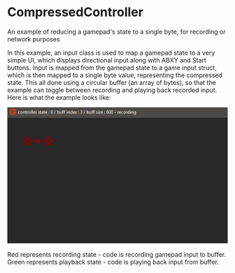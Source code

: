 # CompressedController
An example of reducing a gamepad's state to a single byte, for recording or network purposes

In this example, an input class is used to map a gamepad state to a very simple UI, which displays directional input along with ABXY and Start buttons. Input is mapped from the gamepad state to a game input struct, which is then mapped to a single byte value, representing the compressed state. This all done using a circular buffer (an array of bytes), so that the example can toggle between recording and playing back recorded input. Here is what the example looks like:

![](https://github.com/MrGrak/CompressedController/blob/main/Gifs/compressedController_001.gif)

Red represents recording state - code is recording gamepad input to buffer.  
Green represents playback state - code is playing back input from buffer.  